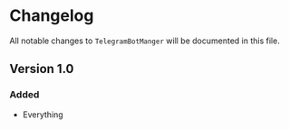 # Changelog

All notable changes to `TelegramBotManger` will be documented in this file.

## Version 1.0

### Added
- Everything
